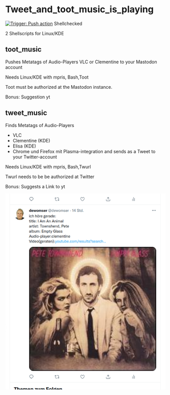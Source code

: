 # Tweet_and_toot_music_is_playing
[![Trigger: Push action](https://github.com/dewomser/Tweet_and_toot_music_is_playing/actions/workflows/main.yml/badge.svg)](https://github.com/dewomser/Tweet_and_toot_music_is_playing/actions/workflows/main.yml) Shellchecked

2 Shellscripts for Linux/KDE

## toot_music

Pushes Metatags of Audio-Players  VLC or Clementine to your Mastodon account

Needs Linux/KDE with mpris, Bash,Toot

Toot must be authorized at the Mastodon instance.

Bonus: Suggestion yt

## tweet_music

Finds Metatags of Audio-Players
*  VLC
*  Clementine (KDE)
*  Elisa (KDE)
*  Chrome und Firefox mit Plasma-integration
and sends as a Tweet to your Twitter-account

Needs Linux/KDE with mpris, Bash,Twurl

Twurl needs to be be authorized at Twitter

Bonus: Suggests a Link to yt


![alt text](./images/music-tweet.png "Screenshot Twitter")
